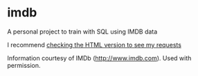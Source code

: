 # imdb
A personal project to train with SQL using IMDB data


I recommend [checking the HTML version to see my requests](https://htmlpreview.github.io/?https://github.com/srasetti/imdb/blob/main/imdb.html)

Information courtesy of
IMDb
(http://www.imdb.com).
Used with permission.
